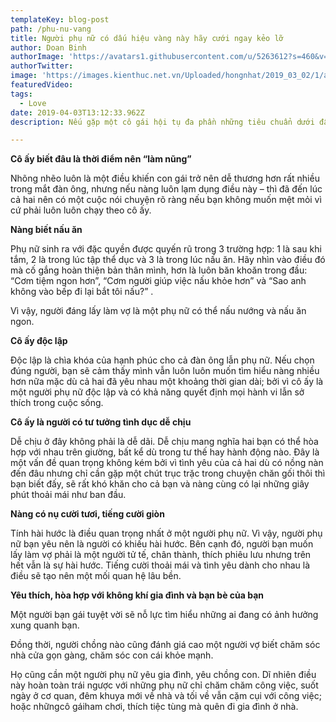 ```yaml
---
templateKey: blog-post
path: /phu-nu-vang
title: Người phụ nữ có dấu hiệu vàng này hãy cưới ngay kẻo lỡ
author: Doan Binh
authorImage: 'https://avatars1.githubusercontent.com/u/5263612?s=460&v=4'
authorTwitter: 
image: 'https://images.kienthuc.net.vn/Uploaded/hongnhat/2019_03_02/1/ad-0_HAXT.jpg'
featuredVideo: 
tags:
  - Love
date: 2019-04-03T13:12:33.962Z
description: Nếu gặp một cô gái hội tụ đa phần những tiêu chuẩn dưới đây thì hãy cưới cô ấy ngay nhé!.

---
```


**Cô ấy biết đâu là thời điểm nên “làm nũng”**

Nhõng nhẽo luôn là một điều khiến con gái trở nên dễ thương hơn rất nhiều trong mắt đàn ông, nhưng nếu nàng luôn lạm dụng điều này – thì đã đến lúc cả hai nên có một cuộc nói chuyện rõ ràng nếu bạn không muốn mệt mỏi vì cứ phải luôn luôn chạy theo cô ấy.

**Nàng biết nấu ăn**

Phụ nữ sinh ra với đặc quyền được quyến rũ trong 3 trường hợp: 1 là sau khi tắm, 2 là trong lúc tập thể dục và 3 là trong lúc nấu ăn. Hãy nhìn vào điều đó mà cố gắng hoàn thiện bản thân mình, hơn là luôn băn khoăn trong đầu: “Cơm tiệm ngon hơn”, “Cơm người giúp việc nấu khỏe hơn” và “Sao anh không vào bếp đi lại bắt tôi nấu?” .

Vì vậy, người đáng lấy làm vợ là một phụ nữ có thể nấu nướng và nấu ăn ngon.

**Cô ấy độc lập**

Độc lập là chìa khóa của hạnh phúc cho cả đàn ông lẫn phụ nữ. Nếu chọn đúng người, bạn sẽ cảm thấy mình vẫn luôn luôn muốn tìm hiểu nàng nhiều hơn nữa mặc dù cả hai đã yêu nhau một khoảng thời gian dài; bởi vì cô ấy là một người phụ nữ độc lập và có khả năng quyết định mọi hành vi lẫn sở thích trong cuộc sống.

**Cô ấy là người có tư tưởng tình dục dễ chịu**

Dễ chịu ở đây không phải là dễ dãi. Dễ chịu mang nghĩa hai bạn có thể hòa hợp với nhau trên giường, bất kể dù trong tư thế hay hành động nào. Đây là một vấn đề quan trọng không kém bởi vì tình yêu của cả hai dù có nồng nàn đến đâu nhưng chỉ cần gặp một chút trục trặc trong chuyện chăn gối thôi thì bạn biết đấy, sẽ rất khó khăn cho cả bạn và nàng cùng có lại những giây phút thoải mái như ban đầu.

**Nàng có nụ cười tươi, tiếng cười giòn**

Tính hài hước là điều quan trọng nhất ở một người phụ nữ. Vì vậy, người phụ nữ bạn yêu nên là người có khiếu hài hước. Bên cạnh đó, người bạn muốn lấy làm vợ phải là một người tử tế, chân thành, thích phiêu lưu nhưng trên hết vẫn là sự hài hước. Tiếng cười thoải mái và tình yêu dành cho nhau là điều sẽ tạo nên một mối quan hệ lâu bền.

**Yêu thích, hòa hợp với không khí gia đình và bạn bè của bạn**

Một người bạn gái tuyệt vời sẽ nỗ lực tìm hiểu những ai đang có ảnh hưởng xung quanh bạn.

Đồng thời, người chồng nào cũng đánh giá cao một người vợ biết chăm sóc nhà cửa gọn gàng, chăm sóc con cái khỏe mạnh.

Họ cũng cần một người phụ nữ yêu gia đình, yêu chồng con. Dĩ nhiên điều này hoàn toàn trái ngược với những phụ nữ chỉ chăm chăm công việc, suốt ngày ở cơ quan, đêm khuya mới về nhà và tối về vẫn cặm cụi với công việc; hoặc nhữngcô gáiham chơi, thích tiệc tùng mà quên đi gia đình ở nhà.